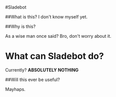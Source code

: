 #Sladebot

##What is this?
I don't know myself yet.

##Why is this?

As a wise man once said? Bro, don't worry about it.

<h1>What can Sladebot do?</h1>

Currently? **ABSOLUTELY NOTHING**

##Will this ever be useful?

Mayhaps.